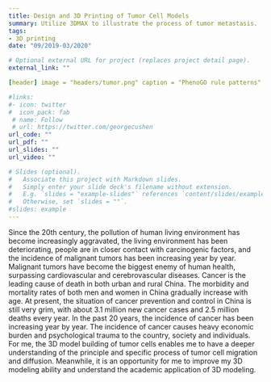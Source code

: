 ```yaml
---
title: Design and 3D Printing of Tumor Cell Models
summary: Utilize 3DMAX to illustrate the process of tumor metastasis.
tags:
- 3D printing
date: "09/2019-03/2020"

# Optional external URL for project (replaces project detail page).
external_link: ""

[header] image = "headers/tumor.png" caption = "PhenoGO rule patterns" +++

#links:
#- icon: twitter
#  icon_pack: fab
 # name: Follow
 # url: https://twitter.com/georgecushen
url_code: ""
url_pdf: ""
url_slides: ""
url_video: ""

# Slides (optional).
#   Associate this project with Markdown slides.
#   Simply enter your slide deck's filename without extension.
#   E.g. `slides = "example-slides"` references `content/slides/example-slides.md`.
#   Otherwise, set `slides = ""`.
#slides: example
---
```


   Since the 20th century, the pollution of human living environment has become increasingly aggravated, the living environment has been deteriorating, people are in closer contact with carcinogenic factors, and the incidence of malignant tumors has been increasing year by year. Malignant tumors have become the biggest enemy of human health, surpassing cardiovascular and cerebrovascular diseases.  Cancer is the leading cause of death in both urban and rural China.  The morbidity and mortality rates of both men and women in China gradually increase with age.  At present, the situation of cancer prevention and control in China is still very grim, with about 3.1 million new cancer cases and 2.5 million deaths every year.  In the past 20 years, the incidence of cancer has been increasing year by year.  The incidence of cancer causes heavy economic burden and psychological trauma to the country, society and individuals.  For me, the 3D model building of tumor cells enables me to have a deeper understanding of the principle and specific process of tumor cell migration and diffusion. Meanwhile, it is an opportunity for me to improve my 3D modeling ability and understand the academic application of 3D modeling.  
